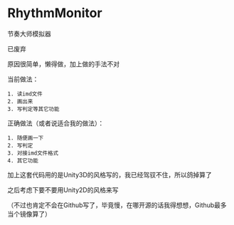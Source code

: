 # RhythmMonitor
节奏大师模拟器

已废弃

原因很简单，懒得做，加上做的手法不对

当前做法：

    1. 读imd文件
    2. 画出来
    3. 写判定等其它功能

正确做法（或者说适合我的做法）：

    1. 随便画一下
    2. 写判定
    3. 对接imd文件格式
    4. 其它功能

加上这套代码用的是Unity3D的风格写的，我已经驾驭不住，所以鸽掉算了

之后考虑下要不要用Unity2D的风格来写

（不过也肯定不会在Github写了，毕竟慢，在哪开源的话我得想想，Github最多当个镜像算了）
